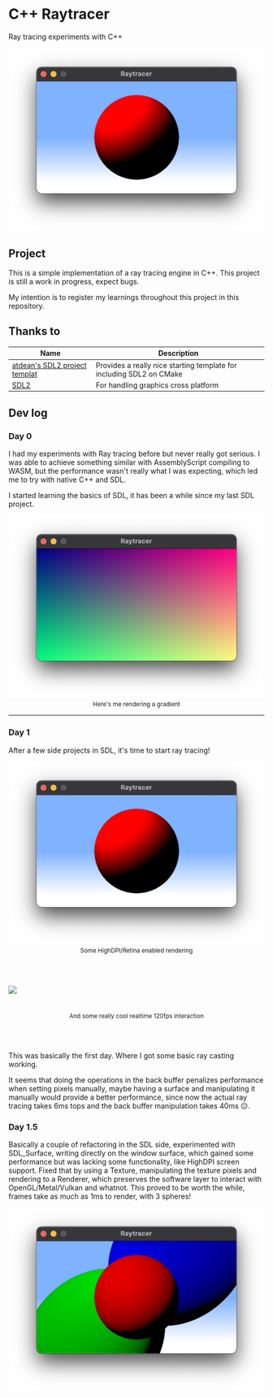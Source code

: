 # C++ Raytracer
Ray tracing experiments with C++

<center>
    <img src=".github/day1.png">
</center>

## Project
This is a simple implementation of a ray tracing engine in C++. This project is still a work in progress, expect bugs.

My intention is to register my learnings throughout this project in this repository.

## Thanks to
| Name | Description |
| -- | -- |
| [atdean's SDL2 project templat](https://github.com/atdean/sdl2-cpp-project-template) | Provides a really nice starting template for including SDL2 on CMake |
| [SDL2](https://www.libsdl.org/) | For handling graphics cross platform |

## Dev log
### Day 0
I had my experiments with Ray tracing before but never really got serious. I was able to achieve something similar with AssemblyScript compiling to WASM, but the performance wasn't really what I was expecting, which led me to try with native C++ and SDL.

I started learning the basics of SDL, it has been a while since my last SDL project.
<p align="center">
    <img src=".github/day0.png">
    <small>Here's me rendering a gradient</small>
</p>

---
### Day 1
After a few side projects in SDL, it's time to start ray tracing!

<p align="center">
    <img src=".github/day1.png">
    <small>Some HighDPI/Retina enabled rendering</small>
</p>
<br><br>
<p align="center">
    <img src=".github/day1.gif" style="display: block">
    <br><br>
    <small>And some really cool realtime 120fps interaction</small>
</p>
<br><br>

This was basically the first day. Where I got some basic ray casting working.

It seems that doing the operations in the back buffer penalizes performance when setting pixels manually, maybe having a surface and manipulating it manually would provide a better performance, since now the actual ray tracing takes 6ms tops and the back buffer manipulation takes 40ms 😕.


### Day 1.5
Basically a couple of refactoring in the SDL side, experimented with SDL_Surface, writing directly on the window surface, which gained some performance but was lacking some functionality, like HighDPI screen support.
Fixed that by using a Texture, manipulating the texture pixels and rendering to a Renderer, which preserves the software layer to interact with OpenGL/Metal/Vulkan and whatnot.
This proved to be worth the while, frames take as much as 1ms to render, with 3 spheres!

<p align="center">
    <img src=".github/day1.5.png">
</p>